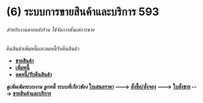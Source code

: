 # (6)	ระบบการขายสินค้าและบริการ  593

###### สำหรับงานขายหลังร้าน ใช้จัดการตั้งแต่การขาย
คืนสินค้าเพิ่มหนี้และลดหนี้รับคืนสินค้า

  * **[ขายสินค้า](http://www.smlaccount.com/manual/?page_id=597)**
  * **[เพิ่มหนี้](http://www.smlaccount.com/manual/?page_id=601)**
  * **[ลดหนี้/รับคืนสินค้า](http://www.smlaccount.com/manual/?page_id=605)**

_**ดูเพิ่มเติมระบบงาน ลูกหนี้**_ _**ระบบที่เกี่ยวช้อง**_
**[ใบเสนอราคา](http://www.smlaccount.com/manual/?page_id=573) \--->
[สั่งซื้อ/สั่งจอง](http://www.smlaccount.com/manual/?page_id=577) \--->
[ใบสั่งขาย](http://www.smlaccount.com/manual/?page_id=581) \--->
[ขายสินค้าและบริการ ](http://www.smlaccount.com/manual/?page_id=593)**

